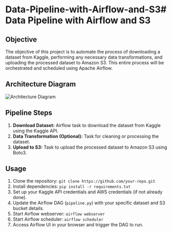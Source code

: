 # Data-Pipeline-with-Airflow-and-S3# Data Pipeline with Airflow and S3

## Objective
The objective of this project is to automate the process of downloading a dataset from Kaggle, performing any necessary data transformations, and uploading the processed dataset to Amazon S3. This entire process will be orchestrated and scheduled using Apache Airflow.

## Architecture Diagram
![Architecture Diagram](https://github.com/Sampath005/Data-Pipeline-with-Airflow-and-S3/assets/97429122/4175d98d-c07d-4958-ac95-5a3196bb87b7)

## Pipeline Steps
1. **Download Dataset:** Airflow task to download the dataset from Kaggle using the Kaggle API.
2. **Data Transformation (Optional):** Task for cleaning or processing the dataset.
3. **Upload to S3:** Task to upload the processed dataset to Amazon S3 using Boto3.

## Usage
1. Clone the repository: `git clone https://github.com/your-repo.git`
2. Install dependencies: `pip install -r requirements.txt`
3. Set up your Kaggle API credentials and AWS credentials (if not already done).
4. Update the Airflow DAG (`pipeline.py`) with your specific dataset and S3 bucket details.
5. Start Airflow webserver: `airflow webserver`
6. Start Airflow scheduler: `airflow scheduler`
7. Access Airflow UI in your browser and trigger the DAG to run.
